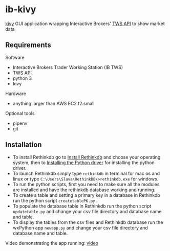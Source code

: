 # ib-kivy
[kivy](https://kivy.org/) GUI application wrapping Interactive Brokers' [TWS API](http://interactivebrokers.github.io/tws-api/) to show market data


## Requirements
Software
- Interactive Brokers Trader Working Station (IB TWS)
- TWS API
- python 3
- kivy

Hardware
- anything larger than AWS EC2 t2.small

Optional tools
- pipenv
- git


## Installation
- To install Rethinkdb go to [Install Rethinkdb](https://www.rethinkdb.com/docs/install/) and choose your operating system, then to [Installing the Python driver](https://rethinkdb.com/docs/install-drivers/python/) for installing the python driver.
- To launch Rethinkdb simply type `rethinkdb` in terminal for mac os and linux or type `C:\Users\Slava\RethinkDB\>rethinkdb.exe` for windows.
- To run the python scripts, first you need to make sure all the modules are installed and have the rethinkdb database working and running.
- To create a table and setting a primary key in a database in Rethinkdb run the python script `createtablePK.py` .
- To populate the database table in Rethinkdb run the python script `updatetable.py`  and change your csv file directory and database name and table.
- To display the tables from the csv files and Rethinkdb database run the wxPython app `newapp.py` and change your csv file directory and database name and table.

Video demonstrating the app running: [video](https://youtu.be/SNbaUV1WniI)
